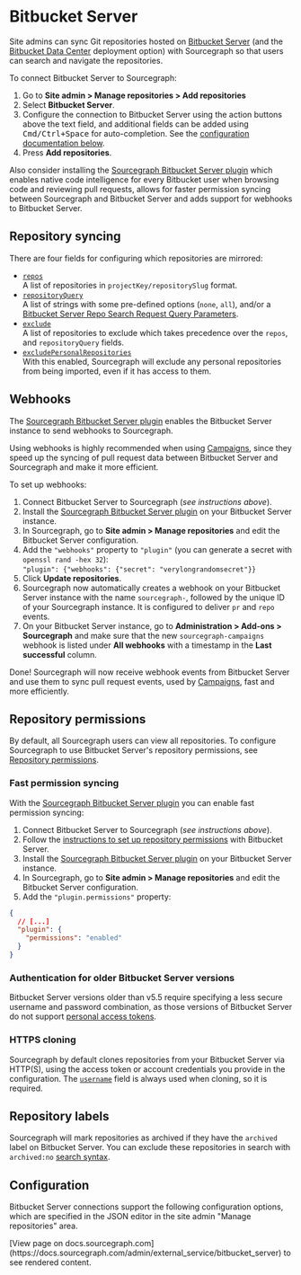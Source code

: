 # Bitbucket Server

Site admins can sync Git repositories hosted on [Bitbucket Server](https://www.atlassian.com/software/bitbucket/server) (and the [Bitbucket Data Center](https://www.atlassian.com/enterprise/data-center/bitbucket) deployment option) with Sourcegraph so that users can search and navigate the repositories.

To connect Bitbucket Server to Sourcegraph:

1. Go to **Site admin > Manage repositories > Add repositories**
1. Select **Bitbucket Server**.
1. Configure the connection to Bitbucket Server using the action buttons above the text field, and additional fields can be added using <kbd>Cmd/Ctrl+Space</kbd> for auto-completion. See the [configuration documentation below](#configuration).
1. Press **Add repositories**.

Also consider installing the [Sourcegraph Bitbucket Server plugin](../../integration/bitbucket_server.md#sourcegraph-bitbucket-server-plugin) which enables native code intelligence for every Bitbucket user when browsing code and reviewing pull requests, allows for faster permission syncing between Sourcegraph and Bitbucket Server and adds support for webhooks to Bitbucket Server.

## Repository syncing

There are four fields for configuring which repositories are mirrored:

- [`repos`](bitbucket_server.md#configuration)<br>A list of repositories in `projectKey/repositorySlug` format.
- [`repositoryQuery`](bitbucket_server.md#configuration)<br>A list of strings with some pre-defined options (`none`, `all`), and/or a [Bitbucket Server Repo Search Request Query Parameters](https://docs.atlassian.com/bitbucket-server/rest/6.1.2/bitbucket-rest.html#idp355).
- [`exclude`](bitbucket_server.md#configuration)<br>A list of repositories to exclude which takes precedence over the `repos`, and `repositoryQuery` fields.
- [`excludePersonalRepositories`](bitbucket_server.md#configuration)<br>With this enabled, Sourcegraph will exclude any personal repositories from being imported, even if it has access to them.

## Webhooks

The [Sourcegraph Bitbucket Server plugin](../../integration/bitbucket_server.md#sourcegraph-bitbucket-server-plugin) enables the Bitbucket Server instance to send webhooks to Sourcegraph.

Using webhooks is highly recommended when using [Campaigns](../../user/campaigns/index.md), since they speed up the syncing of pull request data between Bitbucket Server and Sourcegraph and make it more efficient.

To set up webhooks:

1. Connect Bitbucket Server to Sourcegraph (_see instructions above_).
1. Install the [Sourcegraph Bitbucket Server plugin](../../integration/bitbucket_server.md#sourcegraph-bitbucket-server-plugin) on your Bitbucket Server instance.
1. In Sourcegraph, go to **Site admin > Manage repositories** and edit the Bitbucket Server configuration.
1. Add the `"webhooks"` property to `"plugin"` (you can generate a secret with `openssl rand -hex 32`):<br /> `"plugin": {"webhooks": {"secret": "verylongrandomsecret"}}`
1. Click **Update repositories**.
1. Sourcegraph now automatically creates a webhook on your Bitbucket Server instance with the name `sourcegraph-`, followed by the unique ID of your Sourcegraph instance. It is configured to deliver `pr` and `repo` events.
1. On your Bitbucket Server instance, go to **Administration > Add-ons > Sourcegraph** and make sure that the new `sourcegraph-campaigns` webhook is listed under **All webhooks** with a timestamp in the **Last successful** column.

Done! Sourcegraph will now receive webhook events from Bitbucket Server and use them to sync pull request events, used by [Campaigns](../../user/campaigns/index.md), fast and more efficiently.

## Repository permissions

By default, all Sourcegraph users can view all repositories. To configure Sourcegraph to use Bitbucket Server's repository permissions, see [Repository permissions](../repo/permissions.md#bitbucket_server).

### Fast permission syncing

With the [Sourcegraph Bitbucket Server plugin](../../integration/bitbucket_server.md#sourcegraph-bitbucket-server-plugin) you can enable fast permission syncing:

1. Connect Bitbucket Server to Sourcegraph (_see instructions above_).
1. Follow the [instructions to set up repository permissions](../repo/permissions.md#bitbucket_server) with Bitbucket Server.
1. Install the [Sourcegraph Bitbucket Server plugin](../../integration/bitbucket_server.md#sourcegraph-bitbucket-server-plugin) on your Bitbucket Server instance.
1. In Sourcegraph, go to **Site admin > Manage repositories** and edit the Bitbucket Server configuration.
1. Add the `"plugin.permissions"` property:

```json
{
  // [...]
  "plugin": {
    "permissions": "enabled"
  }
}
```

### Authentication for older Bitbucket Server versions

Bitbucket Server versions older than v5.5 require specifying a less secure username and password combination, as those versions of Bitbucket Server do not support [personal access tokens](https://confluence.atlassian.com/bitbucketserver/personal-access-tokens-939515499.html).

### HTTPS cloning

Sourcegraph by default clones repositories from your Bitbucket Server via HTTP(S), using the access token or account credentials you provide in the configuration. The [`username`](bitbucket_server.md#configuration) field is always used when cloning, so it is required.

## Repository labels

Sourcegraph will mark repositories as archived if they have the `archived` label on Bitbucket Server. You can exclude these repositories in search with `archived:no` [search syntax](../../user/search/queries.md).

## Configuration

Bitbucket Server connections support the following configuration options, which are specified in the JSON editor in the site admin "Manage repositories" area.

<div markdown-func=jsonschemadoc jsonschemadoc:path="admin/external_service/bitbucket_server.schema.json">[View page on docs.sourcegraph.com](https://docs.sourcegraph.com/admin/external_service/bitbucket_server) to see rendered content.</div>
